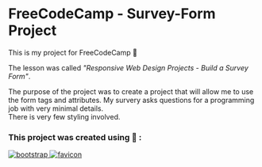 # FreeCodeCamp - Survey-Form Project

This is my project for FreeCodeCamp :fax:

<p>
  The lesson was called <em>"Responsive Web Design Projects - Build a Survey Form"</em>.
  
  The purpose of the project was to create a project that will allow me to use the form tags and attributes. My survery asks questions for a programming job with very minimal details. 
  <br>
  There is very few styling involved.
</p>

### This project was created using :hammer: :

<p>
  <a href="https://getbootstrap.com/" > <img src="https://img.shields.io/badge/-_.svg?style=for-the-badge&logo=bootstrap&color=602C50" alt="bootstrap"> </a>
	<a href="https://html.com/" > <img src="https://img.shields.io/badge/-_.svg?style=for-the-badge&logo=HTML5&color=309bff" alt="favicon"> </a>
</p>
